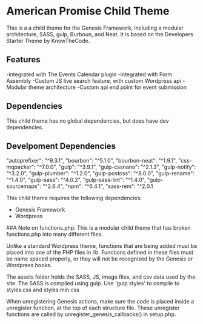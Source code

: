 # American Promise Child Theme

This is a a child theme for the Genesis Framework, including a modular architecture, SASS, gulp, Burboun, and Neat.
It is based on the Developers Starter Theme by KnowTheCode.

## Features
-integrated with The Events Calendar plugin
-integrated with Form Assembly
-Custom JS live search feature, with custom Wordpress api
-Modular theme architecture
-Custom api end point for event submission

## Dependencies
This child theme has no global dependencies, but does have dev dependencies.

## Develpoment Dependencies
"autoprefixer": "^9.3.1",
"bourbon": "^5.1.0",
"bourbon-neat": "^1.9.1",
"css-mqpacker": "^7.0.0",
"gulp": "^3.9.1",
"gulp-cssnano": "^2.1.3",
"gulp-notify": "^3.2.0",
"gulp-plumber": "^1.2.0",
"gulp-postcss": "^8.0.0",
"gulp-rename": "^1.4.0",
"gulp-sass": "^4.0.2",
"gulp-sass-lint": "^1.4.0",
"gulp-sourcemaps": "^2.6.4",
"npm": "^6.4.1",
"sass-rem": "^2.0.1

This child theme requires the following dependencies:
- Genesis Framework
- Wordpress

##A Note on functions.php:
This is a modular child theme that has broken functions.php into many different files.

Unlike a standard Wordpress theme, functions that are being added must be placed into one of the PHP files in lib. Functions defined in these files must be name spaced properly, or they will not be recognized by the Genesis or Wordpress hooks. 

The assets folder holds the SASS, JS, image files, and csv data used by the site. The SASS is compiled using gulp. Use 'gulp styles' to compile to styles.css and styles.min.css

When unregistering Genesis actions, make sure the code is placed inside a unregister function, at the top of each structure file. These unregister functions are called by unregister_genesis_callbacks() in setup.php.

